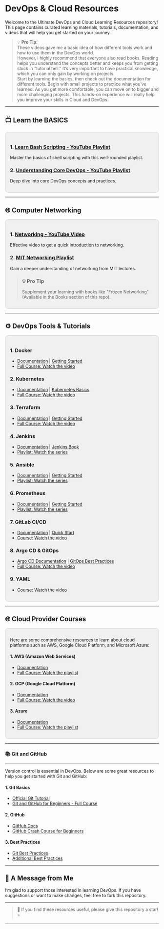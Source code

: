 # DevOps & Cloud Resources

Welcome to the Ultimate DevOps and Cloud Learning Resources repository! This page contains curated learning materials, tutorials, documentation, and videos that will help you get started on your journey.

> 💡 **Pro Tip:**  
> These videos gave me a basic idea of how different tools work and how to use them in the DevOps world.  
> However, I highly recommend that everyone also read books. Reading helps you understand the concepts better and keeps you from getting stuck in "tutorial hell." It’s very important to have practical knowledge, which you can only gain by working on projects.  
> Start by learning the basics, then check out the documentation for different tools. Begin with small projects to practice what you’ve learned. As you get more comfortable, you can move on to bigger and more challenging projects. This hands-on experience will really help you improve your skills in Cloud and DevOps.

---

## 📺 Learn the BASICS

<div style="background-color:#f0f0f0; padding:15px; border-radius:10px; border:1px solid #ccc;">
  
  <h3>1. <a href="https://youtube.com/playlist?list=PLT98CRl2KxKGj-VKtApD8-zCqSaN2mD4w" target="_blank">Learn Bash Scripting - YouTube Playlist</a></h3>
  <p>Master the basics of shell scripting with this well-rounded playlist.</p>

  <h3>2. <a href="https://youtube.com/playlist?list=PLOspHqNVtKAAm1dmyiR9WMmw1UBoOwZVj" target="_blank">Understanding Core DevOps - YouTube Playlist</a></h3>
  <p>Deep dive into core DevOps concepts and practices.</p>

</div>

---

## 🌐 Computer Networking

<div style="background-color:#f0f0f0; padding:15px; border-radius:10px; border:1px solid #ccc;">
  
<h3>1. <a href="https://youtu.be/IPvYjXCsTg8?si=eG5Hex-T42AR92Ik" target="_blank">Networking - YouTube Video</a></h3>
<p>Effective video to get a quick introduction to networking.</p>

<h3>2. <a href="https://youtube.com/playlist?list=PLBMO3ORTdwldCqlHVcbJSOa3GxLS6bpeE&si=pUnCe9oW-G9dd014" target="_blank">MIT Networking Playlist</a></h3>
<p>Gain a deeper understanding of networking from MIT lectures.</p>


  ><h3>💡 Pro Tip</h3>
  ><p>Supplement your learning with books like "Frozen Networking" (Available in the Books section of this repo).</p>

</div>

---

## ⚙️ DevOps Tools & Tutorials

<div style="background-color:#f0f0f0; padding:15px; border-radius:10px; border:1px solid #ccc;">

  <h3>1. Docker</h3>
<ul>
  <li><a href="https://docs.docker.com/" target="_blank">Documentation</a> | <a href="https://docs.docker.com/get-started/" target="_blank">Getting Started</a></li>
  <li><a href="https://youtu.be/RqTEHSBrYFw?si=aSBt6H37rSbddHch" target="_blank">Full Course: Watch the video</a></li>
</ul>

  <h3>2. Kubernetes</h3>
<ul>
  <li><a href="https://kubernetes.io/docs/home/" target="_blank">Documentation</a> | <a href="https://kubernetes.io/docs/tutorials/kubernetes-basics/" target="_blank">Kubernetes Basics</a></li>
  <li><a href="https://youtu.be/2T86xAtR6Fo?si=H8mI37Xh06Qit2KI" target="_blank">Full Course: Watch the video</a></li>
</ul>

  <h3>3. Terraform</h3>
<ul>
  <li><a href="https://www.terraform.io/docs" target="_blank">Documentation</a> | <a href="https://learn.hashicorp.com/collections/terraform" target="_blank">Getting Started</a></li>
  <li><a href="https://youtu.be/7xngnjfIlK4?si=_gmSYu8dV0j0m136" target="_blank">Full Course: Watch the video</a></li>
</ul>

 <h3>4. Jenkins</h3>
<ul>
  <li><a href="https://www.jenkins.io/doc/" target="_blank">Documentation</a> | <a href="https://www.jenkins.io/doc/book/" target="_blank">Jenkins Book</a></li>
  <li><a href="https://youtube.com/playlist?list=PL6flErFppaj35spJjPy41-lruDjw2kRV-&si=VAdeqNxdRFMkgjYh" target="_blank">Playlist: Watch the series</a></li>
</ul>

  <h3>5. Ansible</h3>
<ul>
  <li><a href="https://docs.ansible.com/ansible/latest/index.html" target="_blank">Documentation</a> | <a href="https://docs.ansible.com/ansible/latest/user_guide/index.html" target="_blank">Getting Started</a></li>
  <li><a href="https://youtube.com/playlist?list=PLhW3qG5bs-L_ZCOA4zNPSoGbnVQ-rp_dG&si=1Mtqy5-l0R5eqEGR" target="_blank">Playlist: Watch the series</a></li>
</ul>

<h3>6. Prometheus</h3>
<ul>
  <li><a href="https://prometheus.io/docs/introduction/overview/" target="_blank">Documentation</a> | <a href="https://prometheus.io/docs/introduction/getting_started/" target="_blank">Getting Started</a></li>
  <li><a href="https://youtube.com/playlist?list=PLyBW7UHmEXgylLwxdVbrBQJ-fJ_jMvh8h&si=My0UU1QQWjoc0PCH" target="_blank">Playlist: Watch the series</a></li>
</ul>

 <h3>7. GitLab CI/CD</h3>
<ul>
  <li><a href="https://docs.gitlab.com/ee/ci/" target="_blank">Documentation</a> | <a href="https://docs.gitlab.com/ee/ci/quick_start/" target="_blank">Quick Start</a></li>
  <li><a href="https://youtu.be/Typ9U6k6g5s?si=CSIE_S8A7Et7jFk_" target="_blank">Course: Watch the video</a></li>
</ul>

 <h3>8. Argo CD & GitOps</h3>
<ul>
  <li><a href="https://argo-cd.readthedocs.io/en/stable/" target="_blank">Argo CD Documentation</a> | <a href="https://www.gitops.tech/" target="_blank">GitOps Best Practices</a></li>
  <li><a href="https://youtu.be/MeU5_k9ssrs?si=LhshZSlrFNdZ5gm_" target="_blank">Full Course: Watch the video</a></li>
</ul>

  <h3>9. YAML</h3>
<ul>
  <li><a href="https://youtu.be/IA90BTozdow?si=VDvCEt8Y1oblBYiW" target="_blank">Course: Watch the video</a></li>
</ul>


</div>

---

## 🌐 Cloud Provider Courses

<div style="background-color:#f0f0f0; padding:15px; border-radius:10px; border:1px solid #ccc;">

  <p>Here are some comprehensive resources to learn about cloud platforms such as AWS, Google Cloud Platform, and Microsoft Azure:</p>
  
  <h4>1. AWS (Amazon Web Services)</h4>
<ul>
  <li><a href="https://aws.amazon.com/documentation/" target="_blank">Documentation</a></li>
  <li><a href="https://youtube.com/playlist?list=PLdpzxOOAlwvLNOxX0RfndiYSt1Le9azze&si=_W1HnDa0tsZvw5zK" target="_blank">Full Course: Watch the playlist</a></li>
</ul>

 <h4>2. GCP (Google Cloud Platform)</h4>
<ul>
  <li><a href="https://cloud.google.com/docs" target="_blank">Documentation</a></li>
  <li><a href="https://youtu.be/fZOz13joN0o?si=a77cF0HCrHpFcYVU" target="_blank">Full Course: Watch the video</a></li>
</ul>

  <h4>3. Azure</h4>
<ul>
  <li><a href="https://docs.microsoft.com/en-us/azure/?view=azure-devops" target="_blank">Documentation</a></li>
  <li><a href="https://youtube.com/playlist?list=PLdpzxOOAlwvIcxgCUyBHVOcWs0Krjx9xR&si=Chy0ZcRqZouGvU8A" target="_blank">Full Course: Watch the playlist</a></li>
</ul>


</div>

---

  <h3>📚 Git and GitHub</h3>
  <hr>
  <p>Version control is essential in DevOps. Below are some great resources to help you get started with Git and GitHub:</p>
  
  <h4>1. Git Basics</h4>
  <ul>
    <li><a href="https://git-scm.com/docs/gittutorial" target="_blank">Official Git Tutorial</a></li>
    <li><a href="https://www.youtube.com/watch?v=RGOj5yH7evk" target="_blank">Git and GitHub for Beginners - Full Course</a></li>
  </ul>

 <h4>2. GitHub</h4>
<ul>
  <li><a href="https://docs.github.com/en/get-started" target="_blank">GitHub Docs</a></li>
  <li><a href="https://youtu.be/apGV9Kg7ics?si=rdLdNuoiQItpM29v" target="_blank">GitHub Crash Course for Beginners</a></li>
</ul>

  <h4>3. Best Practices</h4>
<ul>
  <li><a href="https://www.atlassian.com/git/tutorials/comparing/git-best-practices" target="_blank">Git Best Practices</a></li>
  <li><a href="https://gist.github.com/luismts/495d982e8c5b1a0ced4a57cf3d93cf60" target="_blank">Additional Best Practices</a></li>
</ul>


</div>

---

## 🌟 A Message from Me

I’m glad to support those interested in learning DevOps. If you have suggestions or want to make changes, feel free to fork this repository. 

---

> 💬 If you find these resources useful, please give this repository a star! ⭐

---


